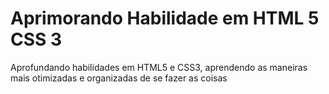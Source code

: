 # Aprimorando Habilidade em HTML 5 CSS 3
 Aprofundando habilidades em HTML5 e CSS3, aprendendo as maneiras mais otimizadas e organizadas de se fazer as coisas

